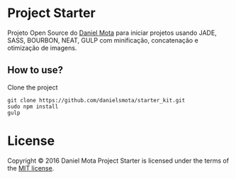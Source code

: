 # Project Starter
Projeto Open Source do [Daniel Mota](http://danielmota.xyz/) para iniciar projetos usando JADE, SASS, BOURBON, NEAT, GULP com minificação, concatenação e otimização de imagens.

## How to use?

Clone the project

```
git clone https://github.com/danielsmota/starter_kit.git
sudo npm install
gulp
```

# License

Copyright © 2016 Daniel Mota 
Project Starter is licensed under the terms of the [MIT license](https://opensource.org/licenses/MIT).

